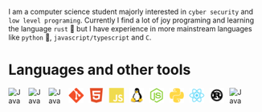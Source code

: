 
I am a computer science student majorly interested in `cyber security` and `low level programing`. Currently I find a lot of joy programing and learning the language `rust` 🦀 but I have experience in more mainstream languages like `python` 🐍, `javascript/typescript` and `C`.


# Languages and other tools

<img align="left" alt="Java" width="30px" style="padding-right:10px;" src="./files/typescript-plain.svg]]"/>
<img align="left" alt="Java" width="30px" style="padding-right:10px;" src="./files/bash-original.svg]]"/>
<img align="left" alt="Java" width="30px" style="padding-right:10px;" src="./files/css3-plain.svg]]"/>
<img align="left" alt="Java" width="30px" style="padding-right:10px;" src="./files/git-original.svg"/>
<img align="left" alt="Java" width="30px" style="padding-right:10px;" src="./files/html5-plain.svg"/>
<img align="left" alt="Java" width="30px" style="padding-right:10px;" src="./files/javascript-plain.svg"/>
<img align="left" alt="Java" width="30px" style="padding-right:10px;" src="./files/linux-original.svg"/>
<img align="left" alt="Java" width="30px" style="padding-right:10px;" src="./files/nodejs-original.svg"/>
<img align="left" alt="Java" width="30px" style="padding-right:10px;" src="./files/python-plain.svg"/>
<img align="left" alt="Java" width="30px" style="padding-right:10px;" src="./files/react-original.svg"/>
<img align="left" alt="Java" width="30px" style="padding-right:10px;" src="./files/rust-plain.svg"/>
<img align="left" alt="Java" width="30px" style="padding-right:10px;" src="./files/typescript-plain.svg]]"/>

